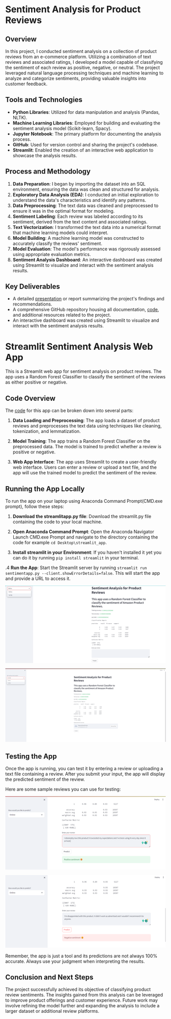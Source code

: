 # Sentiment Analysis for Product Reviews

## Overview
In this project, I conducted sentiment analysis on a collection of product reviews from an e-commerce platform. Utilizing a combination of text reviews and associated ratings, I developed a model capable of classifying the sentiment of each review as positive, negative, or neutral. The project leveraged natural language processing techniques and machine learning to analyze and categorize sentiments, providing valuable insights into customer feedback.

## Tools and Technologies
- **Python Libraries**: Utilized for data manipulation and analysis (Pandas, NLTK).
- **Machine Learning Libraries**: Employed for building and evaluating the sentiment analysis model (Scikit-learn, Spacy).
- **Jupyter Notebook**: The primary platform for documenting the analysis process.
- **GitHub**: Used for version control and sharing the project's codebase.
- **Streamlit**: Enabled the creation of an interactive web application to showcase the analysis results.

## Process and Methodology
1. **Data Preparation**: I began by importing the dataset into an SQL environment, ensuring the data was clean and structured for analysis.
2. **Exploratory Data Analysis (EDA)**: I conducted an initial exploration to understand the data's characteristics and identify any patterns.
3. **Data Preprocessing**: The text data was cleaned and preprocessed to ensure it was in the optimal format for modeling.
4. **Sentiment Labeling**: Each review was labeled according to its sentiment, derived from the text content and associated ratings.
5. **Text Vectorization**: I transformed the text data into a numerical format that machine learning models could interpret.
6. **Model Building**: A machine learning model was constructed to accurately classify the reviews' sentiment.
7. **Model Evaluation**: The model's performance was rigorously assessed using appropriate evaluation metrics.
8. **Sentiment Analysis Dashboard**: An interactive dashboard was created using Streamlit to visualize and interact with the sentiment analysis results.

## Key Deliverables
- A detailed [presentation]() or report summarizing the project's findings and recommendations.
- A comprehensive GitHub repository housing all documentation, [code](), and additional resources related to the project.
- An interactive dashboard was created using Streamlit to visualize and interact with the sentiment analysis results.

# Streamlit Sentiment Analysis Web App

This is a Streamlit web app for sentiment analysis on product reviews. The app uses a Random Forest Classifier to classify the sentiment of the reviews as either positive or negative.

## Code Overview

The [code](https://github.com/Annet-Chebukati/Flit_inc_Apprenticeship/blob/master/DataScienceandAIprojects/Sentiment_Analysis_for_Product_Reviews/sentimentapp.py) for this app can be broken down into several parts:

1. **Data Loading and Preprocessing**: The app loads a dataset of product reviews and preprocesses the text data using techniques like cleaning, tokenization, and lemmatization.

2. **Model Training**: The app trains a Random Forest Classifier on the preprocessed data. The model is trained to predict whether a review is positive or negative.

3. **Web App Interface**: The app uses Streamlit to create a user-friendly web interface. Users can enter a review or upload a text file, and the app will use the trained model to predict the sentiment of the review.

## Running the App Locally

To run the app on your laptop using Anaconda Command Prompt(CMD.exe prompt), follow these steps:

1. **Download the streamlitapp.py file**: Download the streamlit.py file containing the code to your local machine.

2. **Open Anaconda Command Prompt**: Open the Anaconda Navigator Launch CMD.exe Prompt and navigate to the directory containing the code for example `cd Desktop\streamlit_app`.

3. **Install streamlit in your Environment**: If you haven't installed it yet you can do it by running `pip install streamlit` in your terminal.

.4 **Run the App**: Start the Streamlit server by running `streamlit run sentimentapp.py --client.showErrorDetails=false`. This will start the app and provide a URL to access it.

![App online view](https://github.com/Annet-Chebukati/Flit_inc_Apprenticeship/blob/master/DataScienceandAIprojects/Sentiment_Analysis_for_Product_Reviews/Image3.png)

![App TXT file view](https://github.com/Annet-Chebukati/Flit_inc_Apprenticeship/blob/master/DataScienceandAIprojects/Sentiment_Analysis_for_Product_Reviews/Image2.png)

## Testing the App

Once the app is running, you can test it by entering a review or uploading a text file containing a review. After you submit your input, the app will display the predicted sentiment of the review.

Here are some sample reviews you can use for testing:

![Positive Review](https://github.com/Annet-Chebukati/Flit_inc_Apprenticeship/blob/master/DataScienceandAIprojects/Sentiment_Analysis_for_Product_Reviews/Image1.png)

![Negative Review](https://github.com/Annet-Chebukati/Flit_inc_Apprenticeship/blob/master/DataScienceandAIprojects/Sentiment_Analysis_for_Product_Reviews/Image4.png)

Remember, the app is just a tool and its predictions are not always 100% accurate. Always use your judgment when interpreting the results.


## Conclusion and Next Steps
The project successfully achieved its objective of classifying product review sentiments. The insights gained from this analysis can be leveraged to improve product offerings and customer experience. Future work may involve refining the model further and expanding the analysis to include a larger dataset or additional review platforms.

